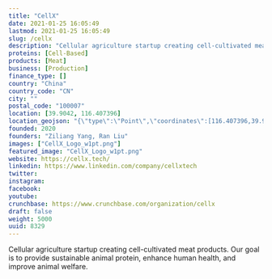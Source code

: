 ```yaml
---
title: "CellX"
date: 2021-01-25 16:05:49
lastmod: 2021-01-25 16:05:49
slug: /cellx
description: "Cellular agriculture startup creating cell-cultivated meat products. Our goal is to provide sustainable animal protein, enhance human health, and improve animal welfare."
proteins: [Cell-Based]
products: [Meat]
business: [Production]
finance_type: []
country: "China"
country_code: "CN"
city: ""
postal_code: "100007"
location: [39.9042, 116.407396]
location_geojson: "{\"type\":\"Point\",\"coordinates\":[116.407396,39.9042]}"
founded: 2020
founders: "Ziliang Yang, Ran Liu"
images: ["CellX_Logo_w1pt.png"]
featured_image: "CellX_Logo_w1pt.png"
website: https://cellx.tech/
linkedin: https://www.linkedin.com/company/cellxtech
twitter: 
instagram: 
facebook: 
youtube: 
crunchbase: https://www.crunchbase.com/organization/cellx
draft: false
weight: 5000
uuid: 8329
---
```

Cellular agriculture startup creating cell-cultivated meat products. Our goal is to provide sustainable animal protein, enhance human health, and improve animal welfare.

